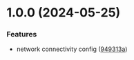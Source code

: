 # 1.0.0 (2024-05-25)


### Features

* network connectivity config ([949313a](https://github.com/data-platform-hq/terraform-databricks-ncc/commit/949313a1e8a3f0786bce2bcbda465dc75f977dc2))
